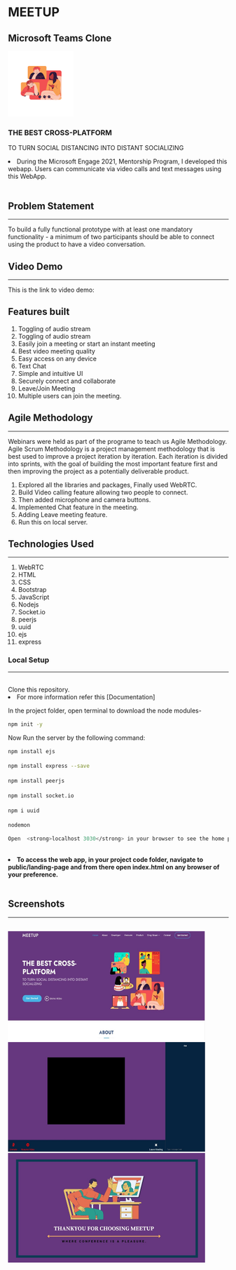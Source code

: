 # MEETUP
## Microsoft Teams Clone
<img src="ss\logogit.png" width="150" height="150"/>

### THE BEST CROSS-PLATFORM
TO TURN SOCIAL DISTANCING INTO DISTANT SOCIALIZING

<li>During the Microsoft Engage 2021, Mentorship Program, I developed this webapp. Users can communicate via video calls and text messages using this WebApp.</li>
<br>

## Problem Statement
----------------------
To build a fully functional prototype with at least one mandatory functionality - a minimum of two participants should be able to connect using the product to have a video conversation.

## Video Demo 
-------------------
This is the link to video demo: 

## Features built


1. Toggling of audio stream
2. Toggling of audio stream 
3. Easily join a meeting or start an instant meeting
4. Best video meeting quality
5. Easy access on any device
6. Text Chat
7. Simple and intuitive UI
8. Securely connect and collaborate
9. Leave/Join Meeting 
10. Multiple users can join the meeting.

## Agile Methodology
----------------------
Webinars were held as part of the programe to teach us Agile Methodology. Agile Scrum Methodology is a project management methodology that is best used to improve a project iteration by iteration. Each iteration is divided into sprints, with the goal of building the most important feature first and then improving the project as a potentially deliverable product.

1. Explored all the libraries and packages, Finally used WebRTC.
2. Build Video calling feature allowing two people to connect.
3. Then added microphone and camera buttons.
4. Implemented Chat feature in the meeting.
5. Adding Leave meeting feature.
6. Run this on local server.


## Technologies Used 
----------------------


1. WebRTC
2. HTML 
3. CSS 
4. Bootstrap
5. JavaScript
6. Nodejs
7. Socket.io
8. peerjs
9. uuid
10. ejs
11. express


### Local Setup
-----------------

<br>
Clone this repository.
<li>For more information refer this [Documentation]</li>


In the project folder, open terminal to download the node modules-
```bash
npm init -y
```
Now Run the server by the following command:
```bash
npm install ejs

npm install express --save

npm install peerjs

npm install socket.io

npm i uuid

nodemon
```
```bash
Open  <strong>localhost 3030</strong> in your browser to see the home page of the website.
```

<br>
<li><strong>To access the web app, in your project code folder, navigate to public/landing-page and from there open index.html on any browser of your preference.</strong></li>
<br>


## Screenshots
----------------
<br>

<img src="ss\portfolio-3.jpeg" width="450" height="250"/>
<img src="ss\portfolio-4.jpeg" width="450" height="250"/>
<img src="ss\portfolio-2.jpeg" width="450" height="250"/>







